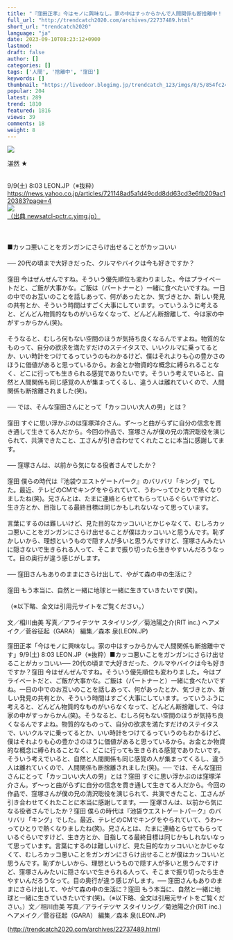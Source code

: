 ```yaml
---
title: "『窪田正孝』今はモノに興味なし。家の中はすっからかんで人間関係も断捨離中！ : トレンドキャッチブログ"
full_url: "http://trendcatch2020.com/archives/22737489.html"
short_url: "trendcatch2020"
language: "ja"
date: 2023-09-10T08:23:12+0900
lastmod: 
draft: false
author: []
categories: []
tags: ['人間', '捨離中', '窪田']
keywords: []
thumbnail: "https://livedoor.blogimg.jp/trendcatch_123/imgs/8/5/854fc244.jpg"
popular: 204
latest: 289
trend: 1810
featured: 1816
views: 39
comments: 18
weight: 8
---
```


![](https://livedoor.blogimg.jp/trendcatch_123/imgs/8/5/854fc244.jpg)

<div><p>湛然 ★ </p><br> 9/9(土) 8:03 LEON.JP（※抜粋） <br> <a target='_blank' href='https://news.yahoo.co.jp/articles/721148ad5a1d49cdd8dd63cd3e6fb209ac120383?page=4'>https://news.yahoo.co.jp/articles/721148ad5a1d49cdd8dd63cd3e6fb209ac120383?page=4</a> <br> <a href='https://newsatcl-pctr.c.yimg.jp/t/amd-img/20230909-00010001-leon-000-1-view.jpg' target='_blank' class='' id='img_1_1'><img src='https://livedoor.blogimg.jp/trendcatch_123/imgs/4/0/402a0711.jpg'><br>（出典 newsatcl-pctr.c.yimg.jp）<br></a> <br> <br> <br> ■カッコ悪いことをガンガンにさらけ出せることがカッコいい <br> <br> ── 20代の頃まで大好きだった、クルマやバイクは今も好きですか？ <br> <br> 窪田 今はぜんぜんですね。そういう優先順位も変わりました。今はプライベートだと、ご飯が大事かな。ご飯は（パートナーと）一緒に食べたいですね。一日の中でのお互いのことを話しあって、何があったとか、気づきとか、新しい発見の共有とか、そういう時間はすごく大事にしています。っていうふうに考えると、どんどん物質的なものがいらなくなって、どんどん断捨離して、今は家の中がすっからかん(笑)。 <br> <br> そうなると、むしろ何もない空間のほうが気持ち良くなるんですよね。物質的なものって、自分の欲求を満たすだけのステイタスで、いいクルマに乗ってるとか、いい時計をつけてるっていうのもわかるけど、僕はそれよりも心の豊かさのほうに価値があると思っているから。お金とか物資的な概念に縛られることなく、どこに行っても生きられる感覚でありたいです。そういう考えでいると、自然と人間関係も同じ感覚の人が集まってくるし、違う人は離れていくので、人間関係も断捨離されました(笑)。 <br> <br> ── では、そんな窪田さんにとって「カッコいい大人の男」とは？ <br> <br> 窪田 すぐに思い浮かぶのは窪塚洋介さん。ず～っと曲がらずに自分の信念を貫き通して生きてる人だから。今回の作品で、窪塚さんが僕の兄の清沢聡役を演じられて、共演できたこと、工さんが引き合わせてくれたことに本当に感謝してます。 <br> <br> ── 窪塚さんは、以前から気になる役者さんでしたか？ <br> <br> 窪田 僕らの時代は『池袋ウエストゲートパーク』のバリバリ「キング」でした。最近、テレビのCMでキングをやられていて、うわ～ってひとりで熱くなりましたね(笑)。兄さんとは、たまに連絡とらせてもらっているぐらいですけど、生き方とか、目指してる最終目標は同じかもしれないなって思っています。 <br> <br> 言葉にするのは難しいけど、見た目的なカッコいいとかじゃなくて、むしろカッコ悪いことをガンガンにさらけ出せることが僕はカッコいいと思うんです。恥ずかしいから、理想というもので隠す人が多いと思うんですけど、窪塚さんみたいに隠さないで生きられる人って、そこまで振り切ったら生きやすいんだろうなって。目の奥行が違う感じがします。 <br> <br> ── 窪田さんもありのままにさらけ出して、やがて森の中の生活に？ <br> <br> 窪田 もう本当に、自然と一緒に地球と一緒に生きていきたいです(笑)。 <br> <br> （※以下略、全文は引用元サイトをご覧ください。） <br> <br> 文／相川由美 写真／アライテツヤ スタイリング／菊池陽之介(RIT inc.) ヘアメイク／菅谷征起（GARA） 編集／森本 泉(LEON.JP) <p>窪田正孝「今はモノに興味なし。家の中はすっからかんで人間関係も断捨離中です」9/9(土) 8:03 LEON.JP（※抜粋）■カッコ悪いことをガンガンにさらけ出せることがカッコいい── 20代の頃まで大好きだった、クルマやバイクは今も好きですか？窪田 今はぜんぜんですね。そういう優先順位も変わりました。今はプライベートだと、ご飯が大事かな。ご飯は（パートナーと）一緒に食べたいですね。一日の中でのお互いのことを話しあって、何があったとか、気づきとか、新しい発見の共有とか、そういう時間はすごく大事にしています。っていうふうに考えると、どんどん物質的なものがいらなくなって、どんどん断捨離して、今は家の中がすっからかん(笑)。そうなると、むしろ何もない空間のほうが気持ち良くなるんですよね。物質的なものって、自分の欲求を満たすだけのステイタスで、いいクルマに乗ってるとか、いい時計をつけてるっていうのもわかるけど、僕はそれよりも心の豊かさのほうに価値があると思っているから。お金とか物資的な概念に縛られることなく、どこに行っても生きられる感覚でありたいです。そういう考えでいると、自然と人間関係も同じ感覚の人が集まってくるし、違う人は離れていくので、人間関係も断捨離されました(笑)。── では、そんな窪田さんにとって「カッコいい大人の男」とは？窪田 すぐに思い浮かぶのは窪塚洋介さん。ず～っと曲がらずに自分の信念を貫き通して生きてる人だから。今回の作品で、窪塚さんが僕の兄の清沢聡役を演じられて、共演できたこと、工さんが引き合わせてくれたことに本当に感謝してます。── 窪塚さんは、以前から気になる役者さんでしたか？窪田 僕らの時代は『池袋ウエストゲートパーク』のバリバリ「キング」でした。最近、テレビのCMでキングをやられていて、うわ～ってひとりで熱くなりましたね(笑)。兄さんとは、たまに連絡とらせてもらっているぐらいですけど、生き方とか、目指してる最終目標は同じかもしれないなって思っています。言葉にするのは難しいけど、見た目的なカッコいいとかじゃなくて、むしろカッコ悪いことをガンガンにさらけ出せることが僕はカッコいいと思うんです。恥ずかしいから、理想というもので隠す人が多いと思うんですけど、窪塚さんみたいに隠さないで生きられる人って、そこまで振り切ったら生きやすいんだろうなって。目の奥行が違う感じがします。── 窪田さんもありのままにさらけ出して、やがて森の中の生活に？窪田 もう本当に、自然と一緒に地球と一緒に生きていきたいです(笑)。（※以下略、全文は引用元サイトをご覧ください。）文／相川由美 写真／アライテツヤ スタイリング／菊池陽之介(RIT inc.) ヘアメイク／菅谷征起（GARA） 編集／森本 泉(LEON.JP)</p></div>

(http://trendcatch2020.com/archives/22737489.html)
